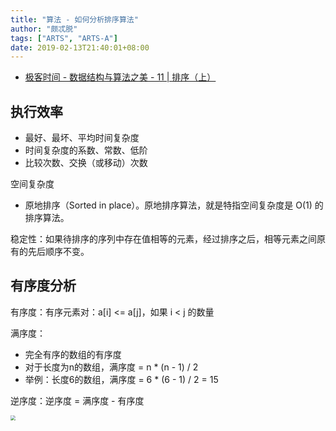 ```yaml
---
title: "算法 - 如何分析排序算法"
author: "颇忒脱"
tags: ["ARTS", "ARTS-A"]
date: 2019-02-13T21:40:01+08:00
---
```


<!--more-->

* [极客时间 - 数据结构与算法之美 - 11 | 排序（上）][1]

## 执行效率

	
* 最好、最坏、平均时间复杂度
* 时间复杂度的系数、常数、低阶
* 比较次数、交换（或移动）次数
	
空间复杂度

* 原地排序（Sorted in place）。原地排序算法，就是特指空间复杂度是 O(1) 的排序算法。
	
稳定性：如果待排序的序列中存在值相等的元素，经过排序之后，相等元素之间原有的先后顺序不变。

## 有序度分析

有序度：有序元素对：a[i] <= a[j]，如果 i < j 的数量

满序度：

* 完全有序的数组的有序度
* 对于长度为n的数组，满序度 = n * (n - 1) / 2
* 举例：长度6的数组，满序度 = 6 * (6 - 1) / 2 = 15

逆序度：逆序度 = 满序度 - 有序度

<img src="../sort/analyze-sort.png" style="zoom:50%" />

[1]: https://time.geekbang.org/column/article/41802